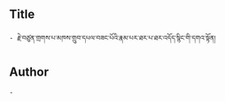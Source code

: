 ## Title
	- རྗེ་བཙུན་གྲགས་པ་མཁས་གྲུབ་དཔལ་བཟང་པོའི་རྣམ་པར་ཐར་པ་ཐར་འདོད་སྙིང་གི་དགའ་སྟོན།

## Author
	- 

